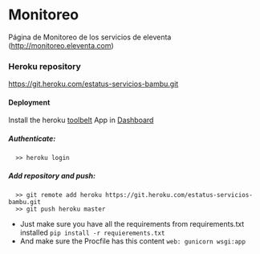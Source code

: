 # Monitoreo
Página de Monitoreo de los servicios de eleventa (http://monitoreo.eleventa.com)

### Heroku repository
https://git.heroku.com/estatus-servicios-bambu.git


#### Deployment

Install the heroku [toolbelt](https://toolbelt.heroku.com/)
App in [Dashboard](https://dashboard.heroku.com/orgs/bambucoders/apps)

##### Authenticate:
```
  >> heroku login
```
##### Add repository and push:
```
  >> git remote add heroku https://git.heroku.com/estatus-servicios-bambu.git
  >> git push heroku master
```

- Just make sure you have all the requirements from requirements.txt installed ` pip install -r requierements.txt `
- And make sure the Procfile has this content
` web: gunicorn wsgi:app `

